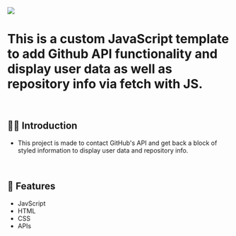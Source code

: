 ![](https://raw.githubusercontent.com/Matthewpco/Javascript-api-github/javascript-api-github.jpg)

# This is a custom JavaScript template to add Github API functionality and display user data as well as repository info via fetch with JS.

<br>

## 🙋‍♂️ Introduction

- This project is made to contact GitHub's API and get back a block of styled information to display user data and repository info.

<br>

## 📜 Features

- JavScript
- HTML
- CSS
- APIs
  <br>
